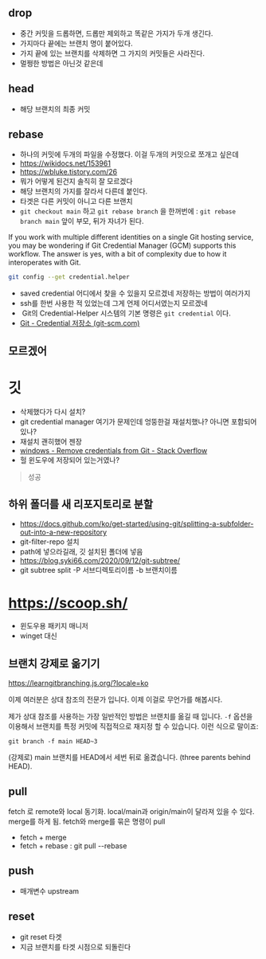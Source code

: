 ## drop
- 중간 커밋을 드롭하면, 드롭만 제외하고 똑같은 가지가 두개 생긴다.
- 가지마다 끝에는 브랜치 명이 붙어있다.
- 가지 끝에 있는 브랜치를 삭제하면 그 가지의 커밋들은 사라진다.
- 멀쩡한 방법은 아닌것 같은데
## head
- 해당 브랜치의 최종 커밋
## rebase
- 하나의 커밋에 두개의 파일을 수정했다. 이걸 두개의 커밋으로 쪼개고 싶은데
- https://wikidocs.net/153961
- https://wbluke.tistory.com/26
- 뭐가 어떻게 된건지 솔직히 잘 모르겠다
- 해당 브랜치의 가지를 잘라서 다른데 붙인다.
- 타겟은 다른 커밋이 아니고 다른 브랜치
- `git checkout main` 하고 `git rebase branch` 을 한꺼번에 : `git rebase branch main` 앞이 부모, 뒤가 자녀가 된다.


If you work with multiple different identities on a single Git hosting service, you may be wondering if Git Credential Manager (GCM) supports this workflow. The answer is yes, with a bit of complexity due to how it interoperates with Git.

```bash
git config --get credential.helper
```
- saved credential 어디에서 찾을 수 있을지 모르겠네 저장하는 방법이 여러가지
- ssh를 한번 사용한 적 있었는데 그게 언제 어디서였는지 모르겠네
-  Git의 Credential-Helper 시스템의 기본 명령은 `git credential` 이다.
- [Git - Credential 저장소 (git-scm.com)](https://git-scm.com/book/ko/v2/Git-%EB%8F%84%EA%B5%AC-Credential-%EC%A0%80%EC%9E%A5%EC%86%8C)

## 모르겠어


# 깃
- 삭제했다가 다시 설치?
- git credential manager 여기가 문제인데 엉뚱한걸 재설치했나? 아니면 포함되어있나?
- 재설치 괜히했어 젠장
- [windows - Remove credentials from Git - Stack Overflow](https://stackoverflow.com/questions/15381198/remove-credentials-from-git)
- 헐 윈도우에 저장되어 있는거였나?
> 성공


## 하위 폴더를 새 리포지토리로 분할
- https://docs.github.com/ko/get-started/using-git/splitting-a-subfolder-out-into-a-new-repository
- git-filter-repo 설치
- path에 넣으라길래, 깃 설치된 폴더에 넣음
- https://blog.syki66.com/2020/09/12/git-subtree/
- git subtree split -P 서브디렉토리이름 -b 브랜치이름
# https://scoop.sh/
- 윈도우용 패키지 매니저
- winget 대신
## 브랜치 강제로 옮기기
https://learngitbranching.js.org/?locale=ko

이제 여러분은 상대 참조의 전문가 입니다. 이제 이걸로 무언가를 해봅시다.

제가 상대 참조를 사용하는 가장 일반적인 방법은 브랜치를 옮길 때 입니다. `-f` 옵션을 이용해서 브랜치를 특정 커밋에 직접적으로 재지정 할 수 있습니다. 이런 식으로 말이죠:

`git branch -f main HEAD~3`

(강제로) main 브랜치를 HEAD에서 세번 뒤로 옮겼습니다. (three parents behind HEAD).
## pull
fetch 로 remote와 local 동기화. local/main과 origin/main이 달라져 있을 수 있다. merge를 하게 됨. fetch와 merge를 묶은 명령이 pull
- fetch + merge
- fetch + rebase : git pull --rebase
## push
- 매개변수 upstream
## reset
- git reset 타겟
- 지금 브랜치를 타겟 시점으로 되돌린다 